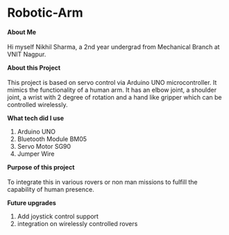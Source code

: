 # Robotic-Arm

**About Me**
<br></br>
Hi myself Nikhil Sharma, a 2nd year undergrad from Mechanical Branch at VNIT Nagpur.

**About this Project**
<br></br>
This project is based on servo control via Arduino UNO microcontroller. It mimics the functionality of a human arm. It has an elbow joint, a shoulder joint, a wrist with 2 degree of rotation and a hand like gripper which can be controlled wirelessly.

**What tech did I use**
1. Arduino UNO
2. Bluetooth Module BM05
3. Servo Motor SG90
4. Jumper Wire

**Purpose of this project**
<br></br>
To integrate this in various rovers or non man missions to fulfill the capability of human presence.

**Future upgrades**
1. Add joystick control support
2. integration on wirelessly controlled rovers
